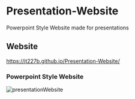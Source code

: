 # Presentation-Website
Powerpoint Style Website made for presentations

## Website
https://jt227b.github.io/Presentation-Website/

### Powerpoint Style Website

![presentationWebsite](https://user-images.githubusercontent.com/46248532/62149899-64706d80-b2c2-11e9-9f5d-3b9f4c8a7139.png)
